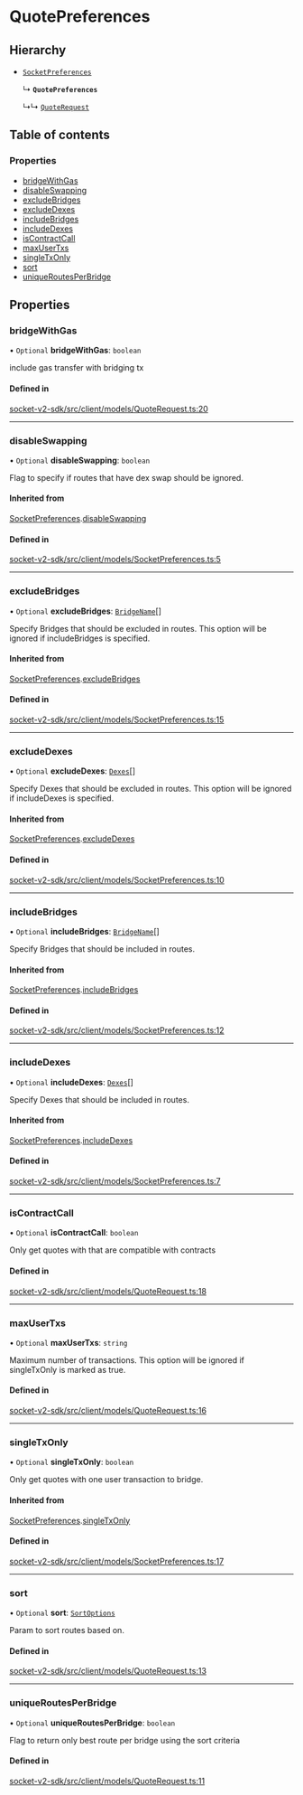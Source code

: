 # QuotePreferences

## Hierarchy

- [`SocketPreferences`](SocketPreferences.md)

  ↳ **`QuotePreferences`**

  ↳↳ [`QuoteRequest`](QuoteRequest.md)

## Table of contents

### Properties

- [bridgeWithGas](QuotePreferences.md#bridgewithgas)
- [disableSwapping](QuotePreferences.md#disableswapping)
- [excludeBridges](QuotePreferences.md#excludebridges)
- [excludeDexes](QuotePreferences.md#excludedexes)
- [includeBridges](QuotePreferences.md#includebridges)
- [includeDexes](QuotePreferences.md#includedexes)
- [isContractCall](QuotePreferences.md#iscontractcall)
- [maxUserTxs](QuotePreferences.md#maxusertxs)
- [singleTxOnly](QuotePreferences.md#singletxonly)
- [sort](QuotePreferences.md#sort)
- [uniqueRoutesPerBridge](QuotePreferences.md#uniqueroutesperbridge)

## Properties

### bridgeWithGas

• `Optional` **bridgeWithGas**: `boolean`

include gas transfer with bridging tx

#### Defined in

[socket-v2-sdk/src/client/models/QuoteRequest.ts:20](https://github.com/rugamoto/socket-v2-sdk/blob/91d9fe3/src/client/models/QuoteRequest.ts#L20)

---

### disableSwapping

• `Optional` **disableSwapping**: `boolean`

Flag to specify if routes that have dex swap should be ignored.

#### Inherited from

[SocketPreferences](SocketPreferences.md).[disableSwapping](SocketPreferences.md#disableswapping)

#### Defined in

[socket-v2-sdk/src/client/models/SocketPreferences.ts:5](https://github.com/rugamoto/socket-v2-sdk/blob/91d9fe3/src/client/models/SocketPreferences.ts#L5)

---

### excludeBridges

• `Optional` **excludeBridges**: [`BridgeName`](../enums/BridgeName.md)[]

Specify Bridges that should be excluded in routes.
This option will be ignored if includeBridges is specified.

#### Inherited from

[SocketPreferences](SocketPreferences.md).[excludeBridges](SocketPreferences.md#excludebridges)

#### Defined in

[socket-v2-sdk/src/client/models/SocketPreferences.ts:15](https://github.com/rugamoto/socket-v2-sdk/blob/91d9fe3/src/client/models/SocketPreferences.ts#L15)

---

### excludeDexes

• `Optional` **excludeDexes**: [`Dexes`](../types.md#dexes)[]

Specify Dexes that should be excluded in routes.
This option will be ignored if includeDexes is specified.

#### Inherited from

[SocketPreferences](SocketPreferences.md).[excludeDexes](SocketPreferences.md#excludedexes)

#### Defined in

[socket-v2-sdk/src/client/models/SocketPreferences.ts:10](https://github.com/rugamoto/socket-v2-sdk/blob/91d9fe3/src/client/models/SocketPreferences.ts#L10)

---

### includeBridges

• `Optional` **includeBridges**: [`BridgeName`](../enums/BridgeName.md)[]

Specify Bridges that should be included in routes.

#### Inherited from

[SocketPreferences](SocketPreferences.md).[includeBridges](SocketPreferences.md#includebridges)

#### Defined in

[socket-v2-sdk/src/client/models/SocketPreferences.ts:12](https://github.com/rugamoto/socket-v2-sdk/blob/91d9fe3/src/client/models/SocketPreferences.ts#L12)

---

### includeDexes

• `Optional` **includeDexes**: [`Dexes`](../types.md#dexes)[]

Specify Dexes that should be included in routes.

#### Inherited from

[SocketPreferences](SocketPreferences.md).[includeDexes](SocketPreferences.md#includedexes)

#### Defined in

[socket-v2-sdk/src/client/models/SocketPreferences.ts:7](https://github.com/rugamoto/socket-v2-sdk/blob/91d9fe3/src/client/models/SocketPreferences.ts#L7)

---

### isContractCall

• `Optional` **isContractCall**: `boolean`

Only get quotes with that are compatible with contracts

#### Defined in

[socket-v2-sdk/src/client/models/QuoteRequest.ts:18](https://github.com/rugamoto/socket-v2-sdk/blob/91d9fe3/src/client/models/QuoteRequest.ts#L18)

---

### maxUserTxs

• `Optional` **maxUserTxs**: `string`

Maximum number of transactions.
This option will be ignored if singleTxOnly is marked as true.

#### Defined in

[socket-v2-sdk/src/client/models/QuoteRequest.ts:16](https://github.com/rugamoto/socket-v2-sdk/blob/91d9fe3/src/client/models/QuoteRequest.ts#L16)

---

### singleTxOnly

• `Optional` **singleTxOnly**: `boolean`

Only get quotes with one user transaction to bridge.

#### Inherited from

[SocketPreferences](SocketPreferences.md).[singleTxOnly](SocketPreferences.md#singletxonly)

#### Defined in

[socket-v2-sdk/src/client/models/SocketPreferences.ts:17](https://github.com/rugamoto/socket-v2-sdk/blob/91d9fe3/src/client/models/SocketPreferences.ts#L17)

---

### sort

• `Optional` **sort**: [`SortOptions`](../enums/SortOptions.md)

Param to sort routes based on.

#### Defined in

[socket-v2-sdk/src/client/models/QuoteRequest.ts:13](https://github.com/rugamoto/socket-v2-sdk/blob/91d9fe3/src/client/models/QuoteRequest.ts#L13)

---

### uniqueRoutesPerBridge

• `Optional` **uniqueRoutesPerBridge**: `boolean`

Flag to return only best route per bridge using the sort criteria

#### Defined in

[socket-v2-sdk/src/client/models/QuoteRequest.ts:11](https://github.com/rugamoto/socket-v2-sdk/blob/91d9fe3/src/client/models/QuoteRequest.ts#L11)
